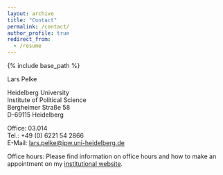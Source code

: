 ```yaml
---
layout: archive
title: "Contact"
permalink: /contact/
author_profile: true
redirect_from:
  - /resume
---
```


{% include base_path %}


Lars Pelke

Heidelberg University  
Institute of Political Science  
Bergheimer Straße 58  
D-69115 Heidelberg  

Office: 03.014  
Tel.: +49 (0) 6221 54 2866  
E-Mail: <a href="mailto:lars.pelke@ipw.uni-heidelberg.de" target="_blank" rel="noopener noreferrer">lars.pelke@ipw.uni-heidelberg.de</a>  

Office hours: Please find information on office hours and how to make an appointment on my <a href="https://www.uni-heidelberg.de/politikwissenschaften/personal/croissant/pelke.html" target="_blank" rel="noopener noreferrer">institutional website</a>.

